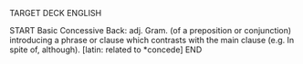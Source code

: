 TARGET DECK
ENGLISH

START
Basic
Concessive
Back: adj. Gram. (of a preposition or conjunction) introducing a phrase or clause which contrasts with the main clause (e.g. In spite of, although). [latin: related to *concede]
END
